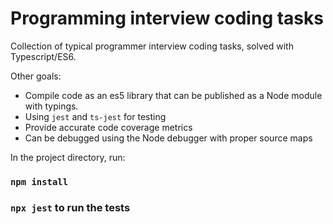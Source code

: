 # Programming interview coding tasks

Collection of typical programmer interview coding tasks, solved with Typescript/ES6.

Other goals:
* Compile code as an es5 library that can be published as a Node module with typings.
* Using `jest` and `ts-jest` for testing
* Provide accurate code coverage metrics
* Can be debugged using the Node debugger with proper source maps

In the project directory, run:
### `npm install`
### `npx jest` to run the tests